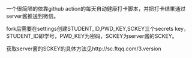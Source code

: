 一个很简陋的依靠github action的每天自动健康打卡脚本，并把打卡结果通过server酱推送到微信。

fork后需要在settings创建STUDENT_ID,PWD_KEY,SCKEY三个secrets key，STUDENT_ID即学号，PWD_KEY为密码，SCKEY为server酱的SCKEY。

获取server酱的SCKEY的具体方法见http://sc.ftqq.com/3.version
